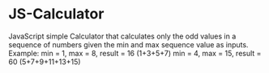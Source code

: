 # JS-Calculator
JavaScript simple Calculator that calculates only the odd values in a sequence of numbers
given the min and max sequence value as inputs. Example: min = 1, max = 8, result = 16 (1+3+5+7) min = 4, max = 15, result = 60 (5+7+9+11+13+15)
